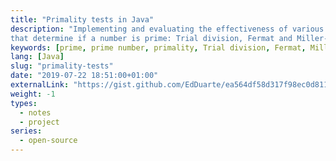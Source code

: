 ```yaml
---
title: "Primality tests in Java"
description: "Implementing and evaluating the effectiveness of various methods
that determine if a number is prime: Trial division, Fermat and Miller-Rabin."
keywords: [prime, prime number, primality, Trial division, Fermat, Miller-Rabin]
lang: [Java]
slug: "primality-tests"
date: "2019-07-22 18:51:00+01:00"
externalLink: "https://gist.github.com/EdDuarte/ea564df58d317f98ec0d811c32ca6608"
weight: -1
types:
  - notes
  - project
series:
  - open-source
---
```


